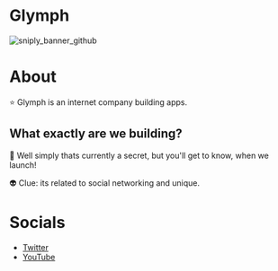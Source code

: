 # Glymph

![sniply_banner_github](https://i.imgur.com/9ilkYJ7.png)

# About

⭐ Glymph is an internet company building apps.

## What exactly are we building?

🚀 Well simply thats currently a secret, but you'll get to know, when we launch!

👽 Clue: its related to social networking and unique.

# Socials

- [Twitter](https://twitter.com/GlymphApp)
- [YouTube](https://www.youtube.com/@sniplyOfficial)

